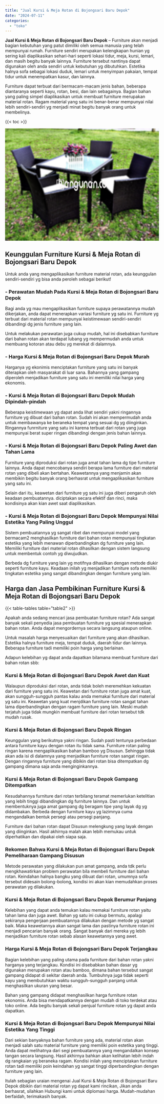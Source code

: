 ```yaml
---
title: "Jual Kursi & Meja Rotan di Bojongsari Baru Depok"
date: "2024-07-11"
categories: 
  - "toko"
---
```


**Jual Kursi & Meja Rotan di Bojongsari Baru Depok** – Furniture akan menjadi bagian kebutuhan yang patut dimiliki oleh semua manusia yang telah mempunyai rumah. Furniture sendiri merupakan kelengkapan hunian yg sering kali diaplikasikan sehari-hari seperti lokasi tidur, meja, kursi, lemari, dan masih begitu banyak lainnya. Furniture tersebut nantinya dapat digunakan oleh anda sendiri untuk kebutuhan yg dibutuhkan. Estetika halnya sofa sebagai lokasi duduk, lemari untuk menyimpan pakaian, tempat tidur untuk menempatkan kasur, dan lainnya.

Furniture dapat terbuat dari bermacam-macam jenis bahan, beberapa diantaranya seperti kayu, rotan, besi, dan lain sebagainya. Bagian bahan yang paling simpel diaplikasikan untuk membuat furniture merupakan material rotan. Ragam material yang satu ini benar-benar mempunyai nilai lebih sendiri-sendiri yg menjadi minat begitu banyak orang untuk membelinya.

{{< toc >}}

![Jual Kursi & Meja Rotan di Bojongsari Baru Depok](/images/kursi-meja-rotan-murah46.png)

## Keunggulan Furniture Kursi & Meja Rotan di Bojongsari Baru Depok

Untuk anda yang mengaplikasikan furniture material rotan, ada keunggulan sendiri-sendiri yg bisa anda peroleh sebagai berikut!

### \- Perawatan Mudah Pada Kursi & Meja Rotan di Bojongsari Baru Depok

Bagi anda yg mau mengaplikasikan furniture supaya perawatannya mudah dikerjakan, anda dapat menerapkan variasi furniture yg satu ini. Furniture yg terbuat dari material rotan mempunyai keistimewaan sendiri-sendiri dibandingi dg jenis furniture yang lain.

Untuk melakukan perawatan juga cukup mudah, hal ini disebabkan furniture dari bahan rotan akan terdapat lubang yg mempermudah anda untuk membuang kotoran atau debu yg merekat di dalamnya.

### \- Harga Kursi & Meja Rotan di Bojongsari Baru Depok Murah

Harganya yg ekonimis menciptakan furniture yang satu ini banyak diterapkan oleh masyarakat di luar sana. Bahannya yang gampang diperoleh menjadikan furniture yang satu ini memiliki nilai harga yang ekonomis.

### \- Kursi & Meja Rotan di Bojongsari Baru Depok Mudah Dipindah-pindah

Beberapa keistimewaan yg dapat anda lihat sendiri yakni ringannya furniture yg dibuat dari bahan rotan. Sudah ini akan mempermudah anda untuk membawanya ke beraneka tempat yang sesuai dg yg diinginkan. Ringannya funrniture yang satu ini karena terbuat dari rotan yang juga mempunyai berat super ringan dibandingi dengan jenis bahan lainnya.

### \- Kursi & Meja Rotan di Bojongsari Baru Depok Paling Awet dan Tahan Lama

Furniture yang diproduksi dari rotan juga amat tahan lama dg tipe furniture lainnya. Anda dapat mencobanya sendiri berapa lama furniture dari material rotan yang dibeli akan bertahan. Keawetannya yang menjamin akan membikin begitu banyak orang berhasrat untuk mengaplikasikan furniture yang satu ini.

Selain dari itu, keawetan dari furniture yg satu ini juga diberi pengaruh oleh keadaan pembuatannya. diciptakan secara efektif dan rinci, maka kondisinya akan kian awet saat diaplikasikan.

### \- Kursi & Meja Rotan di Bojongsari Baru Depok Mempunyai Nilai Estetika Yang Paling Unggul

Sistem pembuatannya yg sangat ribet dan mempunyai model yang bermacam2 menghasilkan furniture dari bahan rotan mempunyai tingkatan estetika yang lebih menawan diperbandingkan dg furniture yang lain. Memiliki furniture dari material rotan dihasilkan dengan sistem langsung untuk membentuk contoh yg diwujudkan.

Berbeda dg furniture yang lain yg motifnya dihasilkan dengan metode diukir seperti furniture kayu. Keadaan inilah yg menjadikan furniture sofa memiliki tingkatan estetika yang sangat dibandingkan dengan furniture yang lain.

## Harga dan Jasa Pembikinan Furniture Kursi & Meja Rotan di Bojongsari Baru Depok

{{< table-tables table="table2" >}}

Apakah anda sedang mencari jasa pembuatan furniture rotan? Ada sangat banyak sekali penyedia jasa pembuatan furniture yg spesial menerapkan bahan rotan. Anda dapat mengordernya secara langsung ataupun online.

Untuk masalah harga menyesuaikan dari furniture yang akan dihasilkan. Estetika halnya furniture meja, tempat duduk, daerah tidur dan lainnya. Beberapa furniture tadi memiliki poin harga yang berlainan.

Adapun kelebihan yg dapat anda dapatkan bilamana membuat furniture dari bahan rotan sbb:

### Kursi & Meja Rotan di Bojongsari Baru Depok Awet dan Kuat

Walaupun diproduksi dari rotan, anda tidak boleh meremehkan kekuatan dari furniture yang satu ini. Keawetan dari furniture rotan juga amat kuat, akan sungguh-sungguh pantas kalau anda memakai furniture dari material yg satu ini. Keawetan yang kuat menjdikan furniture rotan sangat tahan lama diperbandingkan dengan ragam furniture yang lain. Meski mudah terjatuh juga tidak mungkin membuat furniture dari rotan tersebut tdk mudah rusak.

### Kursi & Meja Rotan di Bojongsari Baru Depok Ringan

Keunggulan yang berikutnya yakni ringan. Sudah pasti tentunya perbedaan antara furniture kayu dengan rotan itu tidak sama. Furniture rotan paling ringan karena mengaplikasikan bahan bamboo yg Disusun. Sehingga tidak akan ada isi di dalamnya yang menjadikan furniture rotan sangat ringan. Dengan ringannya furniture yang dibikin dari rotan bisa ditempatkan dg gampang dimana saja anda menginginkannya.

### Kursi & Meja Rotan di Bojongsari Baru Depok Gampang Ditempatkan

Kesudahannya furniture dari rotan terbilang teramat memerlukan ketelitian yang lebih tinggi dibandingkan dg furniture lainnya. Dan untuk membentuknya juga amat gampang dg beragam tipe yang layak dg yg didambakan. Berbeda dengan furniture kayu yg lazimnya cuma mengandalkan bentuk persegi atau persegi panjang.

Furniture dari bahan rotan dapat Disusun melengkung yang layak dengan yang diinginkan. Hasil akhirnya malah akan lebih memukau untuk diperhatikan dan dipakai oleh siapa saja.

### Rekomen Bahwa Kursi & Meja Rotan di Bojongsari Baru Depok Pemeliharaan Gampang Disusun

Metode perawatan yang dilakukan pun amat gampang, anda tdk perlu mengkhawatirkan problem perawatan bila membeli furniture dari bahan rotan. Keindahan halnya bangku yang dibuat dari rotan, umumnya sofa tersebut didesain bolong-bolong, kondisi ini akan kian memudahkan proses perawatan yg dilakukan.

### Kursi & Meja Rotan di Bojongsari Baru Depok Berumur Panjang

Kelebihan yang dapat anda temukan kalau memakai furniture rotan yaitu tahan lama dan juga awet. Bahan yg satu ini cukup bermutu, apalagi sekiranya pengerjaan pembuatannya dilakukan dengan metode yg sangat baik. Maka keawetannya akan sangat lama dan pastinya furniture rotan ini menjadi pencarian banyak orang. Sangat banyak dari mereka yg lebih menjadikan furniture rotan sebab alasan keawetannya yang awet.

### Harga Kursi & Meja Rotan di Bojongsari Baru Depok Terjangkau

Bagian kelebihan yang paling utama pada furniture dari bahan rotan yakni harganya yang terjangkau. Kondisi ini disebabkan bahan dasar yg digunakan merupakan rotan atau bamboo, dimana bahan tersebut sangat gampang didapat di sekitar daerah anda. Tumbuhnya juga tidak seperti kayu yang membutuhkan waktu sungguh-sungguh panjang untuk menghasilkan ukuran yang besar.

Bahan yang gampang didapat menghasilkan harga furniture rotan ekonomis. Anda bisa mendapatkannya dengan mudah di toko terdekat atau toko online. Ada begitu banyak sekali penjual furniture rotan yg dapat anda dapatkan.

### Kursi & Meja Rotan di Bojongsari Baru Depok Mempunyai Nilai Estetika Yang Tinggi

Dari sekian banyaknya bahan furniture yang ada, material rotan akan menjadi salah satu material furniture yang memiliki poin estetika yang tinggi. Anda dapat melihatnya dari segi pembuatannya yang mengandalkan konsep tangan secara langsung. Hasil akhirnya bahkan akan kelihatan lebih indah dg rangkaian yg beraneka ragam. Kondisi inilah yang menciptakan furniture rotan tadi memiliki poin keindahan yg sangat tinggi diperbandingkan dengan furniture yang lain.

Itulah sebagian uraian mengenai Jual Kursi & Meja Rotan di Bojongsari Baru Depok dibikin dari material rotan yg dapat kami rincikan, Jikan anda berhasrat, silahkan Hubungi kami untuk diplomasi harga. Mudah-mudahan berfaidah, terimakasih banyak.
